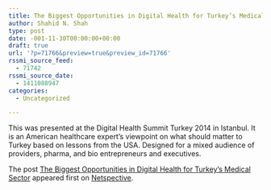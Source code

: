 ```yaml
---
title: The Biggest Opportunities in Digital Health for Turkey’s Medical Sector
author: Shahid N. Shah
type: post
date: -001-11-30T00:00:00+00:00
draft: true
url: '?p=71766&preview=true&preview_id=71766'
rssmi_source_feed:
  - 71742
rssmi_source_date:
  - 1411088947
categories:
  - Uncategorized

---
```

</p> 

This was presented at the Digital Health Summit Turkey 2014 in Istanbul. It is an American healthcare expert&#8217;s viewpoint on what should matter to Turkey based on lessons from the USA. Designed for a mixed audience of providers, pharma, and bio entrepreneurs and executives.

The post <a class="colorbox" rel="nofollow" href="https://www.netspective.com/work/biggest-opportunities-digital-health-turkeys-medical-sector/">The Biggest Opportunities in Digital Health for Turkey&#8217;s Medical Sector</a> appeared first on <a class="colorbox" rel="nofollow" href="https://www.netspective.com/">Netspective</a>.